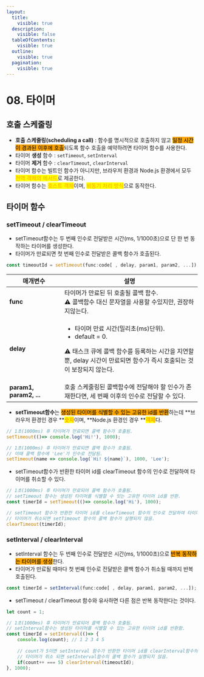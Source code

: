 ```yaml
---
layout:
  title:
    visible: true
  description:
    visible: false
  tableOfContents:
    visible: true
  outline:
    visible: true
  pagination:
    visible: true
---
```


# 08. 타이머

## 호출 스케줄링

* **호출 스케줄링(scheduling a call)** : 함수를 명시적으로 호출하지 않고 <mark style="background-color:orange;">일정 시간이 경과된 이후에 호출</mark>되도록 함수 호출을 예약하려면 타이머 함수를 사용한다.
* 타이머 **생성** 함수 : `setTimeout`, `setInterval`
* 타이머 **제거** 함수 : `clearTimeout`, `clearInterval`
* 타이머 함수는 빌트인 함수가 아니지만, 브라우저 환경과 Node.js 환경에서 모두 <mark style="color:orange;">전역 객체의 메서드</mark>로 제공한다.
* 타이머 함수는 <mark style="color:orange;">호스트 객체</mark>이며, <mark style="color:orange;">비동기 처리 방식</mark>으로 동작한다.



## 타이머 함수

### setTimeout / clearTimeout

* setTimeout함수는 두 번째 인수로 전달받은 시간(ms, 1/1000초)으로 단 한 번 동작하는 타이머를 생성한다.
* 타이머가 만료되면 첫 번째 인수로 전달받은 콜백 함수가 호출된다.

```javascript
const timeoutId = setTimeout(func:code[ , delay, param1, param2, ...]);
```

<table><thead><tr><th width="129">매개변수</th><th>설명</th></tr></thead><tbody><tr><td><strong>func</strong></td><td>타이머가 만료된 뒤 호출될 콜백 함수.<br>⚠️ 콜백함수 대신 문자열을 사용할 수있지만, 권장하지않는다.</td></tr><tr><td><strong>delay</strong></td><td><ul><li>타이머 만료 시간(밀리초(ms)단위).</li><li>default = 0.</li></ul><p>⚠️ 태스크 큐에 콜백 함수를 등록하는 시간을 지연할 뿐, delay 시간이 만료되면 함수가 즉시 호출되는 것이 보장되지 않는다.</p></td></tr><tr><td><strong>param1, param2, ...</strong></td><td>호출 스케줄링된 콜백함수에 전달해야 할 인수가 존재한다면, 세 번째 이후의 인수로 전달할 수 있다.</td></tr></tbody></table>

* **setTimeout함수**는 <mark style="background-color:orange;">생성된 타이머를 식별할 수 있는 고유한 id를 반환</mark>하는데 **브라우저 환경인 경우 **<mark style="color:orange;">**숫자**</mark>이며, **Node.js 환경인 경우 **<mark style="color:orange;">**객체**</mark>다.

```javascript
// 1초(1000ms) 후 타이머가 만료되면 콜백 함수가 호출됨.
setTimeout(()=> console.log('Hi!'), 1000);

// 1초(1000ms) 후 타이머가 만료되면 콜백 함수가 호출됨.
// 이때 콜백 함수에 'Lee'가 인수로 전달됨.
setTimeout(name => console.log(`Hi! ${name}`), 1000, 'Lee');
```

* setTimeout함수가 반환한 타이머 id를 clearTimeout 함수의 인수로 전달하여 타이머를 취소할 수 있다.

```javascript
// 1초(1000ms) 후 타이머가 만료되어 콜백 함수가 호출됨.
// setTimeout 함수는 생성된 타이머를 식별할 수 잇는 고유한 타이머 id를 반환.
const timerId = setTimeout(()=> console.log('Hi'), 1000);

// setTimeout 함수가 반환한 타이머 id를 clearTimeout 함수의 인수로 전달하여 타이머를 취소함.
// 타이머가 취소되면 setTimeout 함수의 콜백 함수가 실행되지 않음.
clearTimeout(timerId);
```



### setInterval / clearInterval

* setInterval 함수는 두 번째 인수로 전달받은 시간(ms, 1/1000초)으로 <mark style="background-color:orange;">반복 동작하는 타이머를 생성</mark>한다.
* 타이머가 만료될 때마다 첫 번째 인수로 전달받은 콜백 함수가 취소될 때까지 반복 호출된다.

```javascript
const timerId = setImterval(func:code[ , delay, param1, param2, ...]);
```

* setTimeout / clearTimeout 함수와 유사하면 다른 점은 반복 동작한다는 것이다.

```javascript
let count = 1;

// 1초(1000ms) 후 타이머가 만료되어 콜백 함수가 호출됨.
// setInterval함수는 생성된 타이머를 식별할 수 있는 고유한 타이머 id를 반환함.
const timerId = setInterval(()=> {
    console.log(count); // 1 2 3 4 5
    
    // count가 5이면 setInterval 함수가 반환한 타이머 id를 clearInterval함수의 인자로 전달하여 취소함.
    // 타이머가 취소 되면 setInterval함수의 콜백 함수가 실행되지 않음.
    if(count++ === 5) clearInterval(timeoutId);
}, 1000);
```
